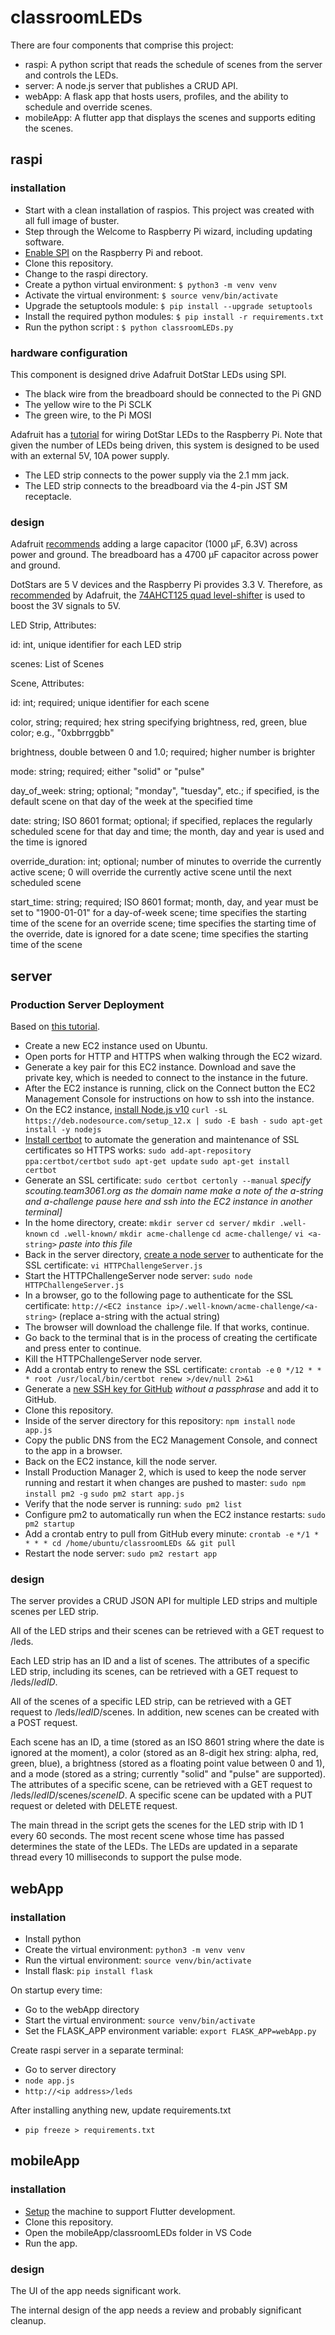 # classroomLEDs

There are four components that comprise this project:

* raspi: A python script that reads the schedule of scenes from the server and controls the LEDs.
* server: A node.js server that publishes a CRUD API.
* webApp: A flask app that hosts users, profiles, and the ability to schedule and override scenes.
* mobileApp: A flutter app that displays the scenes and supports editing the scenes.


## raspi

### installation

* Start with a clean installation of raspios. This project was created with all full image of buster.
* Step through the Welcome to Raspberry Pi wizard, including updating software.
* [Enable SPI](https://learn.adafruit.com/adafruits-raspberry-pi-lesson-4-gpio-setup/configuring-spi) on the Raspberry Pi and reboot.
* Clone this repository.
* Change to the raspi directory.
* Create a python virtual environment: `$ python3 -m venv venv`
* Activate the virtual environment: `$ source venv/bin/activate`
* Upgrade the setuptools module: `$ pip install --upgrade setuptools`
* Install the required python modules: `$ pip install -r requirements.txt`
* Run the python script : `$ python classroomLEDs.py`

### hardware configuration

This component is designed drive Adafruit DotStar LEDs using SPI.

* The black wire from the breadboard should be connected to the Pi GND
* The yellow wire to the Pi SCLK
* The green wire, to the Pi MOSI

Adafruit has a [tutorial](https://learn.adafruit.com/adafruit-dotstar-leds/python-circuitpython#python-computer-wiring-3004880-8) for wiring DotStar LEDs to the Raspberry Pi. Note that given the number of LEDs being driven, this system is designed to be used with an external 5V, 10A power supply.

* The LED strip connects to the power supply via the 2.1 mm jack.
* The LED strip connects to the breadboard via the 4-pin JST SM receptacle. 

### design

Adafruit [recommends](https://learn.adafruit.com/adafruit-neopixel-uberguide/powering-neopixels) adding a large capacitor (1000 µF, 6.3V) across power and ground. The breadboard has a 4700 µF capacitor across power and ground.

DotStars are 5 V devices and the Raspberry Pi provides 3.3 V. Therefore, as [recommended](https://learn.adafruit.com/adafruit-dotstar-leds/power-and-connections#connecting-dotstar-leds-3004523-2) by Adafruit, the [74AHCT125 quad level-shifter](https://www.adafruit.com/product/1787) is used to boost the 3V signals to 5V.

LED Strip, Attributes:

id: int, unique identifier for each LED strip

scenes: List of Scenes

Scene, Attributes:

id: int; required; unique identifier for each scene

color, string; required; hex string specifying brightness, red, green, blue color; e.g., "0xbbrrggbb"

brightness, double between 0 and 1.0; required; higher number is brighter

mode: string; required; either "solid" or "pulse"

day_of_week: string; optional; "monday", "tuesday", etc.; if specified, is the default scene on that day of the week at the specified time

date: string; ISO 8601 format; optional; if specified, replaces the regularly scheduled scene for that day and time; the month, day and year is used and the time is ignored

override_duration: int; optional; number of minutes to override the currently active scene; 0 will override the currently active scene until the next scheduled scene

start_time: string; required; ISO 8601 format; month, day, and year must be set to "1900-01-01"
for a day-of-week scene; time specifies the starting time of the scene
for an override scene; time specifies the starting time of the override, date is ignored
for a date scene; time specifies the starting time of the scene



## server

### Production Server Deployment

Based on [this tutorial](https://ourcodeworld.com/articles/read/977/how-to-deploy-a-node-js-application-on-aws-ec2-server).

* Create a new EC2 instance used on Ubuntu.
* Open ports for HTTP and HTTPS when walking through the EC2 wizard.
* Generate a key pair for this EC2 instance. Download and save the private key, which is needed to connect to the instance in the future.
* After the EC2 instance is running, click on the Connect button the EC2 Management Console for instructions on how to ssh into the instance.
* On the EC2 instance, [install Node.js v10](https://github.com/nodesource/distributions/blob/master/README.md)
	`curl -sL https://deb.nodesource.com/setup_12.x | sudo -E bash -`
    `sudo apt-get install -y nodejs`
* [Install certbot](https://itnext.io/node-express-letsencrypt-generate-a-free-ssl-certificate-and-run-an-https-server-in-5-minutes-a730fbe528ca) to automate the generation and maintenance of SSL certificates so HTTPS works:
	`sudo add-apt-repository ppa:certbot/certbot`
	`sudo apt-get update`
	`sudo apt-get install certbot`
* Generate an SSL certificate:
	`sudo certbot certonly --manual`
	*specify scouting.team3061.org as the domain name*
	*make a note of the a-string and a-challenge*
	*pause here and ssh into the EC2 instance in another terminal]*
* In the home directory, create:
	`mkdir server`
	`cd server/`
	`mkdir .well-known`
	`cd .well-known/`
	`mkdir acme-challenge`
	`cd acme-challenge/`
	`vi <a-string>`
	*paste <a-challenge> into this file*
* Back in the server directory, [create a node server](https://gist.github.com/DavidMellul/2afcd7ecbe6ad83894972af8a2e0d536/raw/f207f9df6a96852c828462d17964ab231739eb2c/HTTPChallengeServer.js) to authenticate for the SSL certificate:
	`vi HTTPChallengeServer.js`
* Start the HTTPChallengeServer node server:
	`sudo node HTTPChallengeServer.js`
* In a browser, go to the following page to authenticate for the SSL certificate:
	`http://<EC2 instance ip>/.well-known/acme-challenge/<a-string>` (replace a-string with the actual string)
* The browser will download the challenge file. If that works, continue.
* Go back to the terminal that is in the process of creating the certificate and press enter to continue.
* Kill the HTTPChallengeServer node server.
* Add a crontab entry to renew the SSL certificate:
	`crontab -e`
	`0 */12 * * * root /usr/local/bin/certbot renew >/dev/null 2>&1`
* Generate a [new SSH key for GitHub](https://help.github.com/en/github/authenticating-to-github/generating-a-new-ssh-key-and-adding-it-to-the-ssh-agent) *without a passphrase* and add it to GitHub.
* Clone this repository.
* Inside of the server directory for this repository:
	`npm install`
	`node app.js`
* Copy the public DNS from the EC2 Management Console, and connect to the app in a browser.
* Back on the EC2 instance, kill the node server.
* Install Production Manager 2, which is used to keep the node server running and restart it when changes are pushed to master:
	`sudo npm install pm2 -g`
	`sudo pm2 start app.js`
* Verify that the node server is running:
	`sudo pm2 list`
* Configure pm2 to automatically run when the EC2 instance restarts:
	`sudo pm2 startup`
* Add a crontab entry to pull from GitHub every minute:
	`crontab -e`
	`*/1 * * * * cd /home/ubuntu/classroomLEDs && git pull`
* Restart the node server:
	`sudo pm2 restart app`
	
### design

The server provides a CRUD JSON API for multiple LED strips and multiple scenes per LED strip.

All of the LED strips and their scenes can be retrieved with a GET request to /leds.

Each LED strip has an ID and a list of scenes. The attributes of a specific LED strip, including its scenes, can be retrieved with a GET request to /leds/*ledID*.

All of the scenes of a specific LED strip, can be retrieved with a GET request to /leds/*ledID*/scenes. In addition, new scenes can be created with a POST request.

Each scene has an ID, a time (stored as an ISO 8601 string where the date is ignored at the moment), a color (stored as an 8-digit hex string: alpha, red, green, blue), a brightness (stored as a floating point value between 0 and 1), and a mode (stored as a string; currently "solid" and "pulse" are supported). The attributes of a specific scene, can be retrieved with a GET request to /leds/*ledID*/scenes/*sceneID*. A specific scene can be updated with a PUT request or deleted with DELETE request.

The main thread in the script gets the scenes for the LED strip with ID 1 every 60 seconds. The most recent scene whose time has passed determines the state of the LEDs. The LEDs are updated in a separate thread every 10 milliseconds to support the pulse mode.


## webApp

### installation

* Install python
* Create the virtual environment: `python3 -m venv venv`
* Run the virtual environment: `source venv/bin/activate`
* Install flask: `pip install flask`

On startup every time:

* Go to the webApp directory
* Start the virtual environment: `source venv/bin/activate`
* Set the FLASK_APP environment variable: `export FLASK_APP=webApp.py`

Create raspi server in a separate terminal:
* Go to server directory
* `node app.js`
* `http://<ip address>/leds`

After installing anything new, update requirements.txt
* `pip freeze > requirements.txt`


## mobileApp

### installation

* [Setup](https://flutter.dev/docs/get-started/install) the machine to support Flutter development.
* Clone this repository.
* Open the mobileApp/classroomLEDs folder in VS Code
* Run the app.

### design

The UI of the app needs significant work.

The internal design of the app needs a review and probably significant cleanup.
